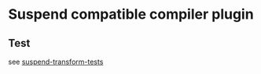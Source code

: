 # Suspend compatible compiler plugin


## Test

see [suspend-transform-tests](suspend-transform-tests)